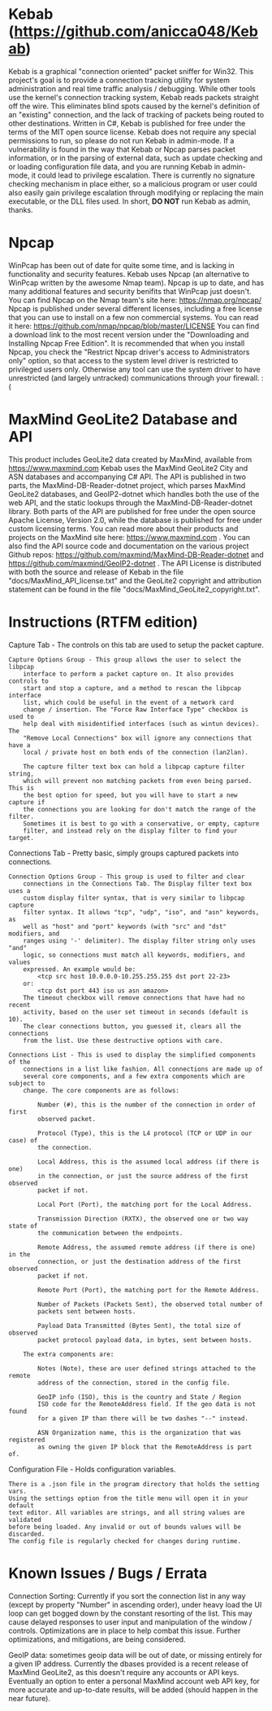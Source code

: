 # Kebab (https://github.com/anicca048/Kebab)
Kebab is a graphical "connection oriented" packet sniffer for Win32.
This project's goal is to provide a connection tracking utility for system
	administration and real time traffic analysis / debugging. While other tools
	use the kernel's connection tracking system, Kebab reads packets straight
	off the wire. This eliminates blind spots caused by the kernel's definition
	of an "existing" connection, and the lack of tracking of packets being
	routed to other destinations.
Written in C#, Kebab is published for free under the terms of the MIT
	open source license.
Kebab does not require any special permissions to run, so please do not run
	Kebab in admin-mode. If a vulnerability is found in the way that Kebab or
	Npcap parses packet information, or in the parsing of external data, such as
	update checking and or loading configuration file data, and you are
	running Kebab in admin-mode, it could lead to privilege escalation. There is
    currently no signature checking mechanism in place either, so a malicious
    program or user could also easily gain privilege escalation through
    modifying or replacing the main executable, or the DLL files used. In short,
    **DO NOT** run Kebab as admin, thanks.

# Npcap
WinPcap has been out of date for quite some time, and is lacking in
	functionality and security features.
Kebab uses Npcap (an alternative to WinPcap written by the awesome Nmap team).
	Npcap is up to date, and has many additional features and security
	benifits that WinPcap just doesn't.
You can find Npcap on the Nmap team's site here: https://nmap.org/npcap/
Npcap is published under several different licenses, including a free license
	that you can use to install on a few non commercial systems. You can read it
	here: https://github.com/nmap/npcap/blob/master/LICENSE
You can find a download link to the most recent version under the "Downloading
	and Installing Npcap Free Edition".
It is recommended that when you install Npcap, you check the "Restrict Npcap
    driver's access to Administrators only" option, so that access to the
	system level driver is restricted to privileged users only. Otherwise any
    tool can use the system driver to have unrestricted (and largely untracked)
	communications through your firewall. :(

# MaxMind GeoLite2 Database and API
This product includes GeoLite2 data created by MaxMind, available from
	https://www.maxmind.com
Kebab uses the MaxMind GeoLite2 City and ASN databases and accompanying C# API.
	The API is published in two parts, the MaxMind-DB-Reader-dotnet project,
	which parses MaxMind GeoLite2 databases, and GeoIP2-dotnet which handles
	both the use of the web API, and the static lookups through the
	MaxMind-DB-Reader-dotnet library.
Both parts of the API are published for free under the open source Apache
	License, Version 2.0, while the database is published for free under custom
	licensing terms.
You can read more about their products and projects on the MaxMind site here:
	https://www.maxmind.com . You can also find the API source code and
	documentation on the various project Github repos:
	https://github.com/maxmind/MaxMind-DB-Reader-dotnet and 
	https://github.com/maxmind/GeoIP2-dotnet .
The API License is distributed with both the source and release of Kebab in the
	file "docs/MaxMind_API_license.txt" and the GeoLite2 copyright and
	attribution statement can be found in the file
	"docs/MaxMind_GeoLite2_copyright.txt".

# Instructions (RTFM edition)
Capture Tab - The controls on this tab are used to setup the packet capture.
	
	Capture Options Group - This group allows the user to select the libpcap
		interface to perform a packet capture on. It also provides controls to
		start and stop a capture, and a method to rescan the libpcap interface
		list, which could be useful in the event of a network card
		change / insertion. The "Force Raw Interface Type" checkbox is used to
        help deal with misidentified interfaces (such as wintun devices). The
        "Remove Local Connections" box will ignore any connections that have a
        local / private host on both ends of the connection (lan2lan).
        
        The capture filter text box can hold a libpcap capture filter string,
        which will prevent non matching packets from even being parsed. This is
        the best option for speed, but you will have to start a new capture if
        the connections you are looking for don't match the range of the filter.
        Sometimes it is best to go with a conservative, or empty, capture
        filter, and instead rely on the display filter to find your target.

Connections Tab - Pretty basic, simply groups captured packets into connections.
	
	Connection Options Group - This group is used to filter and clear
        connections in the Connections Tab. The Display filter text box uses a
        custom display filter syntax, that is very similar to libpcap capture
        filter syntax. It allows "tcp", "udp", "iso", and "asn" keywords, as
        well as "host" and "port" keywords (with "src" and "dst" modifiers, and
        ranges using '-' delimiter). The display filter string only uses "and"
        logic, so connections must match all keywords, modifiers, and values
        expressed. An example would be:
            <tcp src host 10.0.0.0-10.255.255.255 dst port 22-23>
        or:
            <tcp dst port 443 iso us asn amazon>
        The timeout checkbox will remove connections that have had no recent
		activity, based on the user set timeout in seconds (default is 10).
		The clear connections button, you guessed it, clears all the connections
		from the list. Use these destructive options with care.
	
	Connections List - This is used to display the simplified components of the
		connections in a list like fashion. All connections are made up of
		several core components, and a few extra components which are subject to
		change. The core components are as follows:
			
			Number (#), this is the number of the connection in order of first
			observed packet.
			
			Protocol (Type), this is the L4 protocol (TCP or UDP in our case) of
			the connection.
			
			Local Address, this is the assumed local address (if there is one)
			in the connection, or just the source address of the first observed
			packet if not.
			
			Local Port (Port), the matching port for the Local Address.
			
			Transmission Direction (RXTX), the observed one or two way state of
			the communication between the endpoints.
			
			Remote Address, the assumed remote address (if there is one) in the
			connection, or just the destination address of the first observed
			packet if not.
			
			Remote Port (Port), the matching port for the Remote Address.
			
			Number of Packets (Packets Sent), the observed total number of
            packets sent between hosts.
			
			Payload Data Transmitted (Bytes Sent), the total size of observed
			packet protocol payload data, in bytes, sent between hosts.
        
        The extra components are:
			
            Notes (Note), these are user defined strings attached to the remote
            address of the connection, stored in the config file.
            
            GeoIP info (ISO), this is the country and State / Region
			ISO code for the RemoteAddress field. If the geo data is not found
			for a given IP than there will be two dashes "--" instead.
			
			ASN Organization name, this is the organization that was registered
			as owning the given IP block that the RemoteAddress is part of.

Configuration File - Holds configuration variables.
    
    There is a .json file in the program directory that holds the setting vars.
    Using the settings option from the title menu will open it in your default
    text editor. All variables are strings, and all string values are validated
    before being loaded. Any invalid or out of bounds values will be discarded.
    The config file is regularly checked for changes during runtime.

# Known Issues / Bugs / Errata
Connection Sorting: Currently if you sort the connection list in any way
(except by property "Number" in ascending order), under heavy load the UI loop
can get bogged down by the constant resorting of the list. This may cause
delayed responses to user input and manipulation of the window / controls.
Optimizations are in place to help combat this issue. Further optimizations,
and mitigations, are being considered.

GeoIP data: sometimes geoip data will be out of date, or missing entirely for a
given IP address. Currently the dbases provided is a recent release of
MaxMind GeoLite2, as this doesn't require any accounts or API keys. Eventually
an option to enter a personal MaxMind account web API key, for more accurate and
up-to-date results, will be added (should happen in the near future).
